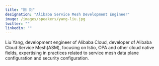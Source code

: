 ```yaml
---
title: "阳 刘"
designation: "Alibaba Service Mesh Development Engineer"
image: /images/speakers/yang-liu.jpg
twitter: ""
linkedin: ""
---
```


Liu Yang, development engineer of Alibaba Cloud, developer of Alibaba Cloud Service Mesh(ASM), focusing on Istio, OPA and other cloud native fields, expertising in practices related to service mesh data plane configuration and security configuration.